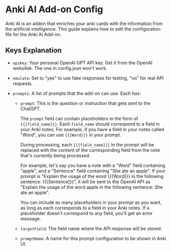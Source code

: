 # Anki AI Add-on Config

Anki AI is an addon that enriches your anki cards with the information from the artificial intelligence. This guide explains how to edit the configuration file for the Anki AI Add-on.

## Keys Explanation

- `apiKey`: Your personal OpenAI GPT API key. Get it from the OpenAI websitek. The one in config.json won't work.

- `emulate`: Set to "yes" to use fake responses for testing, "no" for real API requests.

- `prompts`: A list of prompts that the add-on can use. Each has:
  - `prompt`: This is the question or instruction that gets sent to the ChatGPT. 

    The `prompt` field can contain placeholders in the form of `{{{field_name}}}`. Each `field_name` should correspond to a field in your Anki notes. For example, if you have a field in your notes called "Word", you can use `{{{Word}}}` in your prompt.

    During processing, each `{{{field_name}}}` in the prompt will be replaced with the content of the corresponding field from the note that's currently being processed.

    For example, let's say you have a note with a "Word" field containing "apple", and a "Sentence" field containing "She ate an apple". If your prompt is "Explain the usage of the word {{{Word}}} in the following sentence: {{{Sentence}}}", it will be sent to the OpenAI API as "Explain the usage of the word apple in the following sentence: She ate an apple".

    You can include as many placeholders in your prompt as you want, as long as each corresponds to a field in your Anki notes. If a placeholder doesn't correspond to any field, you'll get an error message.

  - `targetField`: The field name where the API response will be stored.
  - `promptName`: A name for this prompt configuration to be shown in Anki UI.

